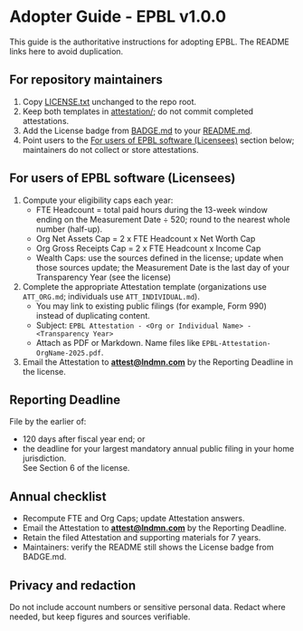 # Adopter Guide - EPBL v1.0.0

This guide is the authoritative instructions for adopting EPBL. The README links here to avoid duplication.

## For repository maintainers
1) Copy [LICENSE.txt](./LICENSE.txt) unchanged to the repo root.
2) Keep both templates in [attestation/](./attestation/); do not commit completed attestations.
3) Add the License badge from [BADGE.md](./BADGE.md) to your [README.md](./README.md).
4) Point users to the [For users of EPBL software (Licensees)](https://github.com/by-The-Lindemans/Equitable_Public_Benefit_License/blob/main/ADOPTER_GUIDE.md#for-users-of-epbl-software-licensees) section below; maintainers do not collect or store attestations.

## For users of EPBL software (Licensees)
1) Compute your eligibility caps each year:  
   - FTE Headcount = total paid hours during the 13-week window ending on the Measurement Date ÷ 520; round to the nearest whole number (half-up).
   - Org Net Assets Cap = 2 x FTE Headcount x Net Worth Cap  
   - Org Gross Receipts Cap = 2 x FTE Headcount x Income Cap  
   - Wealth Caps: use the sources defined in the license; update when those sources update; the Measurement Date is the last day of your Transparency Year (see the license)  
2) Complete the appropriate Attestation template (organizations use `ATT_ORG.md`; individuals use `ATT_INDIVIDUAL.md`).  
   - You may link to existing public filings (for example, Form 990) instead of duplicating content.  
   - Subject: `EPBL Attestation - <Org or Individual Name> - <Transparency Year>`  
   - Attach as PDF or Markdown. Name files like `EPBL-Attestation-OrgName-2025.pdf`.  
3) Email the Attestation to **attest@lndmn.com** by the Reporting Deadline in the license.

## Reporting Deadline
File by the earlier of:  
- 120 days after fiscal year end; or  
- the deadline for your largest mandatory annual public filing in your home jurisdiction.  
See Section 6 of the license.

## Annual checklist
- Recompute FTE and Org Caps; update Attestation answers.  
- Email the Attestation to **attest@lndmn.com** by the Reporting Deadline.  
- Retain the filed Attestation and supporting materials for 7 years.  
- Maintainers: verify the README still shows the License badge from BADGE.md.

## Privacy and redaction
Do not include account numbers or sensitive personal data. Redact where needed, but keep figures and sources verifiable.
